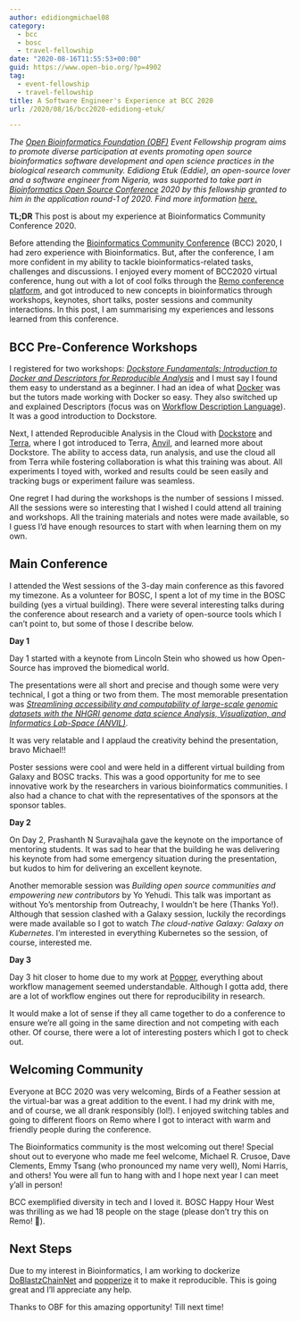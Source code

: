 ```yaml
---
author: edidiongmichael08
category:
  - bcc
  - bosc
  - travel-fellowship
date: "2020-08-16T11:55:53+00:00"
guid: https://www.open-bio.org/?p=4902
tag:
  - event-fellowship
  - travel-fellowship
title: A Software Engineer's Experience at BCC 2020
url: /2020/08/16/bcc2020-edidiong-etuk/

---
```

_The [Open Bioinformatics Foundation (OBF)](https://www.open-bio.org) Event Fellowship program aims to promote diverse participation at events promoting open source bioinformatics software development and open science practices in the biological research community. Edidiong Etuk (Eddie), an open-source lover and a software engineer from Nigeria, was supported to take part in [Bioinformatics Open Source Conference](/events/bosc/about/) 2020 by this fellowship granted to him in the application round-1 of 2020. Find more information [here.](/travel-awards/)_

**TL;DR** This post is about my experience at Bioinformatics Community Conference 2020.

Before attending the [Bioinformatics Community Conference](https://bcc2020.github.io/) (BCC) 2020, I had zero experience with Bioinformatics. But, after the conference, I am more confident in my ability to tackle bioinformatics-related tasks, challenges and discussions. I enjoyed every moment of BCC2020 virtual conference, hung out with a lot of cool folks through the [Remo conference platform](http://remo.co/), and got introduced to new concepts in bioinformatics through workshops, keynotes, short talks, poster sessions and community interactions. In this post, I am summarising my experiences and lessons learned from this conference.

## BCC Pre-Conference Workshops

I registered for two workshops: [_Dockstore Fundamentals: Introduction to Docker and Descriptors for Reproducible Analysis_](https://docs.dockstore.org/en/develop/getting-started/getting-started.html) and I must say I found them easy to understand as a beginner. I had an idea of what [Docker](https://www.docker.com/) was but the tutors made working with Docker so easy. They also switched up and explained Descriptors (focus was on [Workflow Description Language](https://openwdl.org/)). It was a good introduction to Dockstore.

Next, I attended Reproducible Analysis in the Cloud with [Dockstore](https://dockstore.org/) and [Terra](http://terra.bio/), where I got introduced to Terra, [Anvil](https://anvilproject.org/), and learned more about Dockstore. The ability to access data, run analysis, and use the cloud all from Terra while fostering collaboration is what this training was about. All experiments I toyed with, worked and results could be seen easily and tracking bugs or experiment failure was seamless.

One regret I had during the workshops is the number of sessions I missed. All the sessions were so interesting that I wished I could attend all training and workshops. All the training materials and notes were made available, so I guess I’d have enough resources to start with when learning them on my own.

## Main Conference

I attended the West sessions of the 3-day main conference as this favored my timezone. As a volunteer for BOSC, I spent a lot of my time in the BOSC building (yes a virtual building). There were several interesting talks during the conference about research and a variety of open-source tools which I can’t point to, but some of those I describe below.

**Day 1**

Day 1 started with a keynote from Lincoln Stein who showed us how Open-Source has improved the biomedical world.

The presentations were all short and precise and though some were very technical, I got a thing or two from them. The most memorable presentation was [_Streamlining accessibility and computability of large-scale genomic datasets with the NHGRI genome data science Analysis, Visualization, and Informatics Lab-Space (ANVIL)_](https://bcc2020.sched.com/event/coKR/streamlining-accessibility-and-computability-of-large-scale-genomic-datasets-with-the-nhgri-genome-data-science-analysis-visualization-and-informatics-lab-space-anvil).

It was very relatable and I applaud the creativity behind the presentation, bravo Michael!!

Poster sessions were cool and were held in a different virtual building from Galaxy and BOSC tracks. This was a good opportunity for me to see innovative work by the researchers in various bioinformatics communities. I also had a chance to chat with the representatives of the sponsors at the sponsor tables.

**Day 2**

On Day 2, Prashanth N Suravajhala gave the keynote on the importance of mentoring students. It was sad to hear that the building he was delivering his keynote from had some emergency situation during the presentation, but kudos to him for delivering an excellent keynote.

Another memorable session was _Building open source communities and empowering new contributors_ by Yo Yehudi. This talk was important as without Yo’s mentorship from Outreachy, I wouldn’t be here (Thanks Yo!). Although that session clashed with a Galaxy session, luckily the recordings were made available so I got to watch _The cloud-native Galaxy: Galaxy on Kubernetes_. I’m interested in everything Kubernetes so the session, of course, interested me.

**Day 3**

Day 3 hit closer to home due to my work at [Popper](https://github.com/getpopper/popper), everything about workflow management seemed understandable. Although I gotta add, there are a lot of workflow engines out there for reproducibility in research.

It would make a lot of sense if they all came together to do a conference to ensure we’re all going in the same direction and not competing with each other. Of course, there were a lot of interesting posters which I got to check out.

## Welcoming Community

Everyone at BCC 2020 was very welcoming, Birds of a Feather session at the virtual-bar was a great addition to the event. I had my drink with me, and of course, we all drank responsibly (lol!). I enjoyed switching tables and going to different floors on Remo where I got to interact with warm and friendly people during the conference.

The Bioinformatics community is the most welcoming out there! Special shout out to everyone who made me feel welcome, Michael R. Crusoe, Dave Clements, Emmy Tsang (who pronounced my name very well), Nomi Harris, and others! You were all fun to hang with and I hope next year I can meet y’all in person!

BCC exemplified diversity in tech and I loved it. BOSC Happy Hour West was thrilling as we had 18 people on the stage (please don’t try this on Remo! 😬).

## Next Steps

Due to my interest in Bioinformatics, I am working to dockerize [DoBlastzChainNet](http://genomewiki.ucsc.edu/index.php/DoBlastzChainNet.pl) and [popperize](https://github.com/getpopper/popper) it to make it reproducible. This is going great and I’ll appreciate any help.

Thanks to OBF for this amazing opportunity! Till next time!
